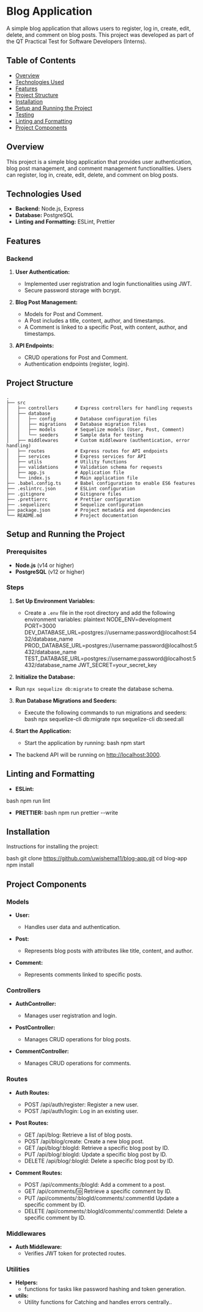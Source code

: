 # Blog Application

A simple blog application that allows users to register, log in, create, edit, delete, and comment on blog posts. This project was developed as part of the QT Practical Test for Software Developers (Interns).

## Table of Contents

- [Overview](#overview)
- [Technologies Used](#technologies-used)
- [Features](#features)
- [Project Structure](#project-structure)
- [Installation](#installation)
- [Setup and Running the Project](#setup-and-running-the-project)
- [Testing](#testing)
- [Linting and Formatting](#linting-and-formatting)
- [Project Components](#project-components)


## Overview

This project is a simple blog application that provides user authentication, blog post management, and comment management functionalities. Users can register, log in, create, edit, delete, and comment on blog posts.

## Technologies Used

- **Backend:** Node.js, Express
- **Database:** PostgreSQL
- **Linting and Formatting:** ESLint, Prettier

## Features

### Backend

1. **User Authentication:**

   - Implemented user registration and login functionalities using JWT.
   - Secure password storage with bcrypt.

2. **Blog Post Management:**

   - Models for Post and Comment.
   - A Post includes a title, content, author, and timestamps.
   - A Comment is linked to a specific Post, with content, author, and timestamps.

3. **API Endpoints:**
   - CRUD operations for Post and Comment.
   - Authentication endpoints (register, login).

## Project Structure

```plaintext
.
├── src
│   ├── controllers      # Express controllers for handling requests
│   ├── database
│   │   ├── config       # Database configuration files
│   │   ├── migrations   # Database migration files
│   │   ├── models       # Sequelize models (User, Post, Comment)
│   │   └── seeders      # Sample data for testing
│   ├── middlewares      # Custom middleware (authentication, error handling)
│   ├── routes           # Express routes for API endpoints
│   ├── services         # Express services for API 
│   ├── utils            # Utility functions
│   ├── validations      # Validation schema for requests
│   ├── app.js           # Application file
│   └── index.js         # Main application file
├── .babel.config.ts     # Babel configuration to enable ES6 features
├── .eslintrc.json       # ESLint configuration
├── .gitignore           # Gitignore files
├── .prettierrc          # Prettier configuration
├── .sequelizerc         # Sequelize configuration
├── package.json         # Project metadata and dependencies
└── README.md            # Project documentation
```

## Setup and Running the Project

### Prerequisites

- **Node.js** (v14 or higher)
- **PostgreSQL** (v12 or higher)

### Steps

1. **Set Up Environment Variables:**
   - Create a `.env` file in the root directory and add the following environment variables:
plaintext
     NODE_ENV=development
     PORT=3000
     DEV_DATABASE_URL=postgres://username:password@localhost:5432/database_name
     PROD_DATABASE_URL=postgres://username:password@localhost:5432/database_name
     TEST_DATABASE_URL=postgres://username:password@localhost:5432/database_name
     JWT_SECRET=your_secret_key
     
2. **Initialize the Database:**
- Run `npx sequelize db:migrate` to create the database schema.
     
3. **Run Database Migrations and Seeders:**
   - Execute the following commands to run migrations and seeders:
bash
     npx sequelize-cli db:migrate
     npx sequelize-cli db:seed:all
     
4. **Start the Application:**
   - Start the application by running:
bash
     npm start
     
- The backend API will be running on [http://localhost:3000](http://localhost:3000).


## Linting and Formatting

- **ESLint:**
  
bash
  npm run lint
- **PRETTIER:**
bash
  npm run prettier --write

## Installation

Instructions for installing the project:

bash
git clone https://github.com/uwishema11/blog-app.git
cd blog-app
npm install

## Project Components

### Models

- **User:** 
  - Handles user data and authentication.

- **Post:** 
  - Represents blog posts with attributes like title, content, and author.

- **Comment:** 
  - Represents comments linked to specific posts.

### Controllers

- **AuthController:** 
  - Manages user registration and login.

- **PostController:** 
  - Manages CRUD operations for blog posts.

- **CommentController:** 
  - Manages CRUD operations for comments.

### Routes

- **Auth Routes:**
  - POST /api/auth/register: Register a new user.
  - POST /api/auth/login: Log in an existing user.

- **Post Routes:**
  - GET /api/blog: Retrieve a list of blog posts.
  - POST /api/blog/create: Create a new blog post.
  - GET /api/blog/:blogId: Retrieve a specific blog post by ID.
  - PUT /api/blog/:blogId: Update a specific blog post by ID.
  - DELETE /api/blog/:blogId: Delete a specific blog post by ID.

- **Comment Routes:**
  - POST /api/comments:/blogId: Add a comment to a post.
  - GET /api/comments/:id: Retrieve a specific comment by ID.
  - PUT /api/comments/:blogId/comments/:commentId Update a specific comment by ID.
  - DELETE /api/comments/:blogId/comments/:commentId: Delete a specific comment by ID.

### Middlewares

- **Auth Middleware:** 
  - Verifies JWT token for protected routes.
 

### Utilities

- **Helpers:** 
  - functions for tasks like password hashing and token generation.
- **utils:** 
  - Utility functions for Catching and handles errors centrally..

